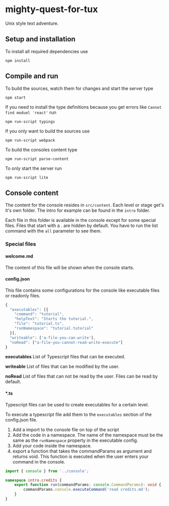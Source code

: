 # mighty-quest-for-tux
Unix style text adventure.

## Setup and installation
To install all required dependencies use

```npm install```

## Compile and run
To build the sources, watch them for changes and start the server type

```npm start```

If you need to install the type definitions because you get errors like ```Cannot find moduel 'react'``` run

```npm run-script typings```

If you only want to build the sources use

```npm run-script webpack```

To build the consoles content type

```npm run-script parse-content```

To only start the server run

```npm run-script lite```

## Console content
The content for the console resides in ```src/content```. Each level or stage get's it's own folder.
The intro for example can be found in the ```intro``` folder.

Each file in this folder is available in the console except for some special files.
Files that start with a . are hidden by default. You have to run the list command
with the ```all``` parameter to see them. 

### Special files

#### welcome.md
The content of this file will be shown when the console starts.

#### config.json
This file contains some configurations for the console like executable files or readonly files.

```javascript
{
  "executables": [{
    "command": "tutorial",
    "helpText": "Starts the tutorial.",
    "file": "tutorial.ts",
    "runNamespace": "tutorial.tutorial"
  }],
  "writeable": ['a-file-you-can-write'],
  "noRead": ["a-file-you-cannot-read-write-execute"]
}
```

**executables**
List of Typescript files that can be executed.

**writeable**
List of files that can be modified by the user.

**noRead**
List of files that can not be read by the user. Files can be read by default. 

#### *.ts
Typescript files can be used to create executables for a certain level.

To execute a typescript file add them to the ```executables``` section of the config.json file.

1. Add a import to the console file on top of the script
2. Add the code in a namespace. The name of the namespace must be the same as the ```runNamespace``` property in the executable config.
3. Add your code inside the namespace.
4. export a function that takes the commandParams as argument and returns void. This function is executed when the user enters your command in the console.

```typescript
import { console } from '../console';

namespace intro.credits {
    export function run(commandParams: console.CommandParams): void {
        commandParams.console.executeCommand('read credits.md');
    }
}
```
